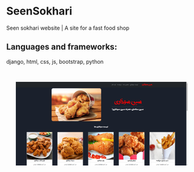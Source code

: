 # SeenSokhari
Seen sokhari website | A site for a fast food shop

## Languages and frameworks:
django, html, css, js, bootstrap, python

<br>

<p align="center">
  <img src="seensokhari.png" alt="SeenSokhari" width="90%">
</p>
